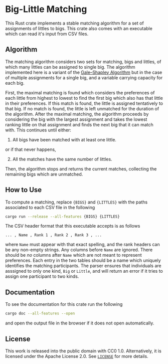 # Big-Little Matching

This Rust crate implements a stable matching algorithm for a set of assignments of littles to bigs. This crate also comes with an executable which can read it's input from CSV files.

## Algorithm

The matching algorithm considers two sets for matching, bigs and littles, of which many littles can be assigned to single big. The algorithm implemented here is a variant of the [Gale–Shapley Algorithm](https://en.wikipedia.org/wiki/Gale%E2%80%93Shapley_algorithm) but in the case of multiple assignments for a single big, and a variable carrying capacity for each big. 

First, the maximal matching is found which considers the preferences of each little from highest to lowest to find the first big which also has that little in their preferences. If this match is found, the little is assigned tentatively to that big. If no match is found, the little is left unmatched for the duration of the algorithm. After the maximal matching, the algorithm proceeds by considering the big with the largest assignment and takes the lowest ranking little on that assignment and finds the next big that it can match with. This continues until either:

1. All bigs have been matched with at least one little.

or if that never happens, 

2. All the matches have the same number of littles.

Then, the algorithm stops and returns the current matches, collecting the remaining bigs which are unmatched.

## How to Use

To compute a matching, replace `{BIGS}` and `{LITTLES}` with the paths associated to each CSV file in the following

```sh
cargo run --release --all-features {BIGS} {LITTLES}
```

The CSV header format that this executable accepts is as follows

```text
... , Name , Rank 1 , Rank 2 , Rank 3 , ...
```

where `Name` must appear with that exact spelling, and the rank headers can be any non-empty strings. Any columns before `Name` are ignored. There should be _no_ columns after `Name` which are not meant to represent preferences. Each entry in the two tables should be a name which uniquely identifies the matching participants. The parser ensures that individuals are asssigned to only one kind, `Big` or `Little`, and will return an error if it tries to assign one participant to two kinds.

## Documentation

To see the documentation for this crate run the following

```sh
cargo doc --all-features --open
```

and open the output file in the browser if it does not open automatically.

## License

This work is released into the public domain with CC0 1.0. Alternatively, it is licensed under the Apache License 2.0. See [`LICENSE`](./LICENSE) for more details.
